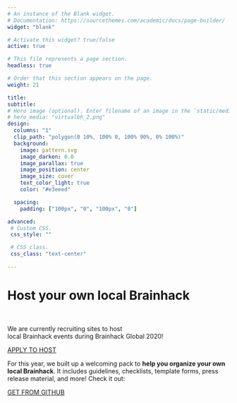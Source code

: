 ```yaml
---
# An instance of the Blank widget.
# Documentation: https://sourcethemes.com/academic/docs/page-builder/
widget: "blank"

# Activate this widget? true/false
active: true

# This file represents a page section.
headless: true

# Order that this section appears on the page.
weight: 21

title: 
subtitle:
# Hero image (optional). Enter filename of an image in the `static/media/` folder.
# hero_media: "virtualbh_2.png"
design:
  columns: "1"
  clip_path: "polygon(0 10%, 100% 0, 100% 90%, 0% 100%)"
  background:
    image: pattern.svg 
    image_darken: 0.0
    image_parallax: true
    image_position: center
    image_size: cover
    text_color_light: true
    color: "#e3eeed"

  spacing:
    padding: ["100px", "0", "100px", "0"]

advanced:
 # Custom CSS.
 css_style: ""

 # CSS class.
 css_class: "text-center"
  
---
```


<h1><b>Host your own local Brainhack</b></h1>
<br>
<div class="row"><div class="col-lg-8 mx-auto">
<p>We are currently recruiting sites to host <br> local Brainhack events during Brainhack Global 2020!</p>
<p class="text-white mb-5">
<a href="/global2020/events#host-a-local-brainhack" class="btn btn-light mx-auto p-3 font-weight-bold">APPLY TO HOST</a></p>
<p>For this year, we built up a welcoming pack to <b>help you organize your own local Brainhack</b>. It includes guidelines, checklists, template forms, press release material, and more! Check it out:</p>
<p class="text-center"><a href="https://github.com/brainhackorg/pr-material" class="btn btn-light mx-auto p-3 font-weight-bold">GET FROM GITHUB</a></p></div></div>
